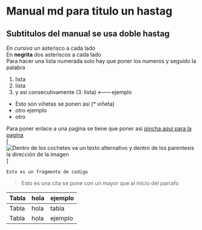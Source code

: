 # Manual md para titulo un hastag
## Subtitulos del manual se usa doble hastag
En *cursiva* un asterisco a cada lado  
En **negrita** dos asteriscos a cada lado  
Para hacer una lista numerada solo hay que poner los numeros y seguido la palabra  
1. lista  
2. lista  
3. y asi consecutivamente (3. lista) <---ejemplo      
*  Esto son viñetas se ponen asi (* viñeta)  
*  otro ejemplo   
*  otro   


Para poner enlace a una pagina se tiene que poner asi [pincha aquí para la pagina](https://medac.es/)      
[![Dentro de los cochetes va un texto alternativo y dentro de los parentesis la dirección de la imagen](https://mdg.imgix.net/assets/images/san-juan-mountains.jpg?auto=format&fit=clip&q=40&w=1080)]       

    Esto es un fragmento de codigo      


>Esto es una cita se pone con un mayor que al inicio del parrafo      





|Tabla|hola|ejemplo|
|-----|----|-------|    
|Tabla|hola|tabla|
|Tabla|hola|ejemplo|